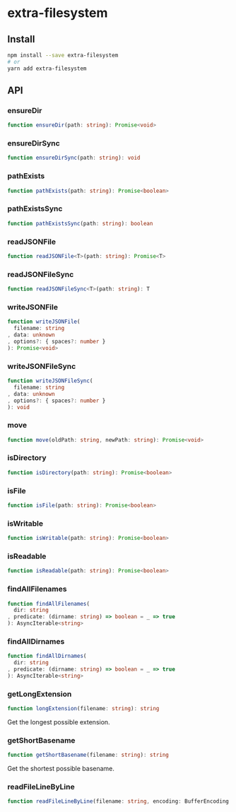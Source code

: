 # extra-filesystem

## Install

```sh
npm install --save extra-filesystem
# or
yarn add extra-filesystem
```

## API

### ensureDir

```ts
function ensureDir(path: string): Promise<void>
```

### ensureDirSync

```ts
function ensureDirSync(path: string): void
```

### pathExists

```ts
function pathExists(path: string): Promise<boolean>
```

### pathExistsSync

```ts
function pathExistsSync(path: string): boolean
```

### readJSONFile

```ts
function readJSONFile<T>(path: string): Promise<T>
```

### readJSONFileSync

```ts
function readJSONFileSync<T>(path: string): T
```

### writeJSONFile

```ts
function writeJSONFile(
  filename: string
, data: unknown
, options?: { spaces?: number }
): Promise<void>
```

### writeJSONFileSync

```ts
function writeJSONFileSync(
  filename: string
, data: unknown
, options?: { spaces?: number }
): void
```

### move

```ts
function move(oldPath: string, newPath: string): Promise<void>
```

### isDirectory

```ts
function isDirectory(path: string): Promise<boolean>
```

### isFile

```ts
function isFile(path: string): Promise<boolean>
```

### isWritable

```ts
function isWritable(path: string): Promise<boolean>
```

### isReadable

```ts
function isReadable(path: string): Promise<boolean>
```

### findAllFilenames

```ts
function findAllFilenames(
  dir: string
, predicate: (dirname: string) => boolean = _ => true
): AsyncIterable<string>
```

### findAllDirnames

```ts
function findAllDirnames(
  dir: string
, predicate: (dirname: string) => boolean = _ => true
): AsyncIterable<string>
```

### getLongExtension

```ts
function longExtension(filename: string): string
```

Get the longest possible extension.

### getShortBasename

```ts
function getShortBasename(filename: string): string
```

Get the shortest possible basename.

### readFileLineByLine

```ts
function readFileLineByLine(filename: string, encoding: BufferEncoding = 'utf-8'): AsyncIterable<string>
```
